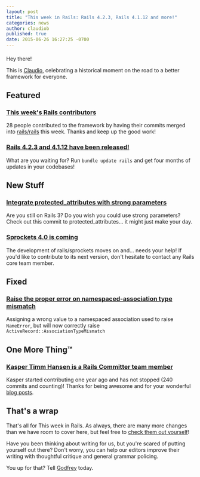 ```yaml
---
layout: post
title: "This week in Rails: Rails 4.2.3, Rails 4.1.12 and more!"
categories: news
author: claudiob
published: true
date: 2015-06-26 16:27:25 -0700
---
```


#### 

Hey there!

This is [Claudio](https://claudiob.github.io), celebrating a historical moment on the road to a better framework for everyone.

## Featured

### [This week's Rails contributors](http://contributors.rubyonrails.org/contributors/in-time-window/20150620-201506262300)

28 people contributed to the framework by having their commits merged into [rails/rails](http://github.com/rails/rails) this week. Thanks and keep up the good work!

### [Rails 4.2.3 and 4.1.12 have been released!](http://weblog.rubyonrails.org/2015/6/26/Rails-4-2-3-and-4-1-12-have-been-released/)

What are you waiting for? Run `bundle update rails` and get four months of updates in your codebases!

## New Stuff

### [Integrate protected\_attributes with strong parameters](https://github.com/rails/protected_attributes/pull/43)

Are you still on Rails 3? Do you wish you could use strong parameters? Check out this commit to protected\_attributes…&nbsp;it might just make your day.

### [Sprockets 4.0 is coming](https://github.com/rails/sprockets/commit/962ea355041001d7551d1f4ef1b1235629613228)

The development of rails/sprockets moves on and… needs your help! If you'd like to contribute to its next version, don't hesitate to contact any Rails core team member.

## Fixed

### [Raise the proper error on namespaced-association type mismatch](https://github.com/rails/rails/pull/20545)

Assigning a wrong value to a namespaced association used to raise `NameError`, but will now correctly raise `ActiveRecord::AssociationTypeMismatch`

## One More Thing™

### [Kasper Timm Hansen is a Rails Committer team member](http://github.com/kaspth)

Kasper started contributing one year ago and has not stopped (240 commits and counting)! Thanks for being awesome and for your wonderful [blog posts](https://dev.firmafon.dk/blog).

## That's a wrap

That's all for This week in Rails. As always, there are many more changes than we have room to cover here, but feel free to [check them out yourself](https://github.com/rails/rails/compare/master@%7B2015-06-20%7D...@%7B2015-06-26%7D)!

Have you been thinking about writing for us, but you're scared of putting yourself out there? Don't worry, you can help our editors improve their writing with thoughtful critique and general grammar policing.

You up for that? Tell [Godfrey](mailto:godfreykfc@gmail.com) today.

